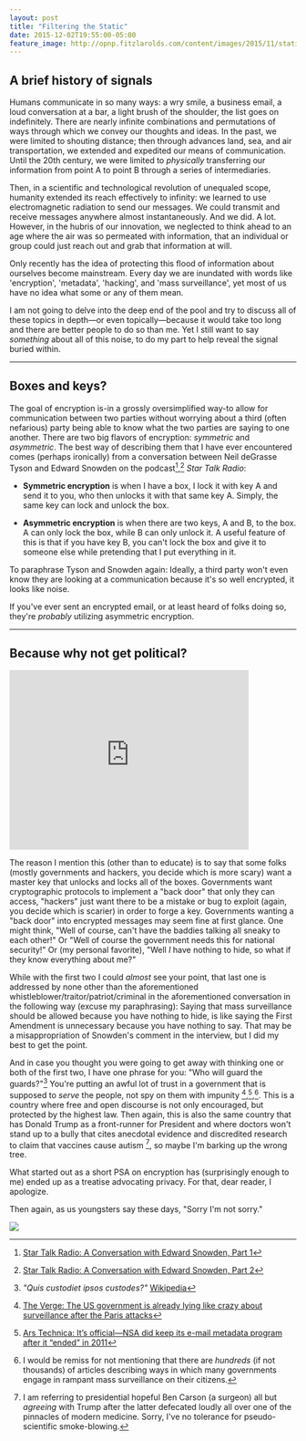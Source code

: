 ```yaml
---
layout: post
title: "Filtering the Static"
date: 2015-12-02T19:55:00-05:00
feature_image: http://opnp.fitzlarolds.com/content/images/2015/11/static-tv.jpg
---
```


## A brief history of signals

Humans communicate in so many ways: a wry smile, a business email, a loud conversation at a bar, a light brush of the shoulder, the list goes on indefinitely. There are nearly infinite combinations and permutations of ways through which we convey our thoughts and ideas. In the past, we were limited to shouting distance; then through advances land, sea, and air transportation, we extended and expedited our means of communication. Until the 20th century, we were limited to *physically* transferring our information from point A to point B through a series of intermediaries.

Then, in a scientific and technological revolution of unequaled scope, humanity extended its reach effectively to infinity: we learned to use electromagnetic radiation to send our messages. We could transmit and receive messages anywhere almost instantaneously. And we did. A lot. However, in the hubris of our innovation, we neglected to think ahead to an age where the air was so permeated with information, that an individual or group could just reach out and grab that information at will.

Only recently has the idea of protecting this flood of information about ourselves become mainstream. Every day we are inundated with words like 'encryption', 'metadata', 'hacking', and 'mass surveillance', yet most of us have no idea what some or any of them mean.

I am not going to delve into the deep end of the pool and try to discuss all of these topics in depth—or even topically—because it would take too long and there are better people to do so than me. Yet I still want to say *something* about all of this noise, to do my part to help reveal the signal buried within.

----

## Boxes and keys?

The goal of encryption is-in a grossly oversimplified way-to allow for communication between two parties without worrying about a third (often nefarious) party being able to know what the two parties are saying to one another. There are two big flavors of encryption: *symmetric* and *asymmetric*. The best way of describing them that I have ever encountered comes (perhaps ironically) from a conversation between Neil deGrasse Tyson and Edward Snowden on the podcast[^3],[^4] *Star Talk Radio*: 

* **Symmetric encryption** is when I have a box, I lock it with key A and send it to you, who then unlocks it with that same key A. Simply, the same key can lock and unlock the box.

* **Asymmetric encryption** is when there are two keys, A and B, to the box. A can only lock the box, while B can only unlock it. A useful feature of this is that if you have key B, you can't lock the box and give it to someone else while pretending that I put everything in it.

To paraphrase Tyson and Snowden again: Ideally, a third party won't even know they are looking at a communication because it's so well encrypted, it looks like noise.

If you've ever sent an encrypted email, or at least heard of folks doing so, they're *probably* utilizing asymmetric encryption. 

----

## Because why not get political?

<iframe width="420" height="315" src="https://www.youtube.com/embed/OMOGaugKpzs" frameborder="0" allowfullscreen></iframe>

The reason I mention this (other than to educate) is to say that some folks (mostly governments and hackers, you decide which is more scary) want a master key that unlocks and locks all of the boxes. Governments want cryptographic protocols to implement a "back door" that only they can access, "hackers" just want there to be a mistake or bug to exploit (again, you decide which is scarier) in order to forge a key. Governments wanting a "back door" into encrypted messages may seem fine at first glance. One might think, "Well of course, can't have the baddies talking all sneaky to each other!" Or "Well of course the government needs this for national security!" Or (my personal favorite), "Well *I* have nothing to hide, so what if they know everything about me?" 

While with the first two I could *almost* see your point, that last one is addressed by none other than the aforementioned whistleblower/traitor/patriot/criminal in the aforementioned conversation in the following way (excuse my paraphrasing): Saying that mass surveillance should be allowed because you have nothing to hide, is like saying the First Amendment is unnecessary because you have nothing to say. That may be a misappropriation of Snowden's comment in the interview, but I did my best to get the point. 

And in case you thought you were going to get away with thinking one or both of the first two, I have one phrase for you: "Who will guard the guards?"[^2] You're putting an awful lot of trust in a government that is supposed to *serve* the people, not spy on them with impunity [^5],[^6],[^7]. This is a country where free and open discourse is not only encouraged, but protected by the highest law. Then again, this is also the same country that has Donald Trump as a front-runner for President and where doctors won't stand up to a bully that cites anecdotal evidence and discredited research to claim that vaccines cause autism [^1], so maybe I'm barking up the wrong tree.

What started out as a short PSA on encryption has (surprisingly enough to me) ended up as a treatise advocating privacy. For that, dear reader, I apologize.

Then again, as us youngsters say these days, "Sorry I'm not sorry."

![](https://media.giphy.com/media/h52b5GULWNVRe/giphy.gif)

[^3]: [Star Talk Radio: A Conversation with Edward Snowden, Part 1](http://www.startalkradio.net/show/a-conversation-with-edward-snowden-part-1/)

[^4]: [Star Talk Radio: A Conversation with Edward Snowden, Part 2](http://www.startalkradio.net/show/a-conversation-with-edward-snowden-part-2/)

[^2]: *"Quis custodiet ipsos custodes?"* [Wikipedia](https://en.m.wikipedia.org/wiki/Quis_custodiet_ipsos_custodes%3F)

[^5]: [The Verge: The US government is already lying like crazy about surveillance after the Paris attacks](http://www.theverge.com/2015/11/16/9745932/paris-attack-terrorism-surveillance-cia-brennan)

[^6]: [Ars Technica: It’s official—NSA did keep its e-mail metadata program after it “ended” in 2011](http://arstechnica.com/tech-policy/2015/11/nsa-replaced-secret-e-mail-metadata-program-with-more-expansive-tools/)

[^7]: I would be remiss for not mentioning that there are *hundreds* (if not thousands) of articles describing ways in which many governments engage in rampant mass surveillance on their citizens.

[^1]: I am referring to presidential hopeful Ben Carson (a surgeon) all but *agreeing* with Trump after the latter defecated loudly all over one of the pinnacles of modern medicine. Sorry, I've no tolerance for pseudo-scientific smoke-blowing.